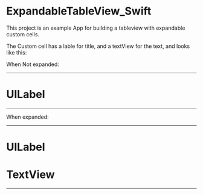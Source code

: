 # ExpandableTableView_Swift

This project is an example App for building a tableview with expandable custom cells.

The Custom cell has a lable for title, and a textView for the text, and looks like this:

When Not expanded:
*****************
#     UILabel   #
*****************

When expanded:
*****************
#     UILabel   #
#               # 
#    TextView   #
*****************

